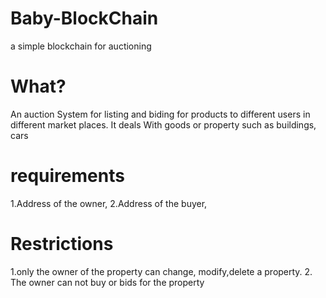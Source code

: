 # Baby-BlockChain
a simple blockchain for auctioning
# What?
An auction System for listing and biding for products
to different users in different market places.
It deals With goods or property such as buildings, cars 
# requirements
1.Address of the owner,
2.Address of the buyer,
# Restrictions
1.only the owner of the property can change, modify,delete a property.
2. The owner can not buy or bids for the property




